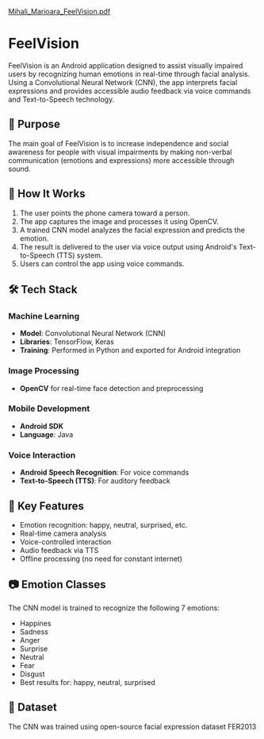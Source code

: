 [Mihali_Marioara_FeelVision.pdf](https://github.com/user-attachments/files/20160383/Mihali_Marioara_FeelVision.pdf)

# FeelVision

FeelVision is an Android application designed to assist visually impaired users by recognizing human emotions in real-time through facial analysis.
Using a Convolutional Neural Network (CNN), the app interprets facial expressions and provides accessible audio feedback via voice commands and Text-to-Speech technology.

## 🎯 Purpose

The main goal of FeelVision is to increase independence and social awareness for people with visual impairments by making non-verbal communication (emotions and expressions) more accessible through sound.

## 🧠 How It Works

1. The user points the phone camera toward a person.
2. The app captures the image and processes it using OpenCV.
3. A trained CNN model analyzes the facial expression and predicts the emotion.
4. The result is delivered to the user via voice output using Android's Text-to-Speech (TTS) system.
5. Users can control the app using voice commands.

## 🛠️ Tech Stack

### Machine Learning
- **Model**: Convolutional Neural Network (CNN)
- **Libraries**: TensorFlow, Keras
- **Training**: Performed in Python and exported for Android integration

### Image Processing
- **OpenCV** for real-time face detection and preprocessing

### Mobile Development
- **Android SDK**
- **Language**: Java

### Voice Interaction
- **Android Speech Recognition**: For voice commands
- **Text-to-Speech (TTS)**: For auditory feedback

## 📱 Key Features

- Emotion recognition: happy, neutral, surprised, etc.
- Real-time camera analysis
- Voice-controlled interaction
- Audio feedback via TTS
- Offline processing (no need for constant internet)

## 📷 Emotion Classes

The CNN model is trained to recognize the following 7 emotions:
- Happines
- Sadness
- Anger
- Surprise
- Neutral
- Fear
- Disgust
- Best results for: happy, neutral, surprised

## 🧪 Dataset

The CNN was trained using open-source facial expression dataset FER2013




